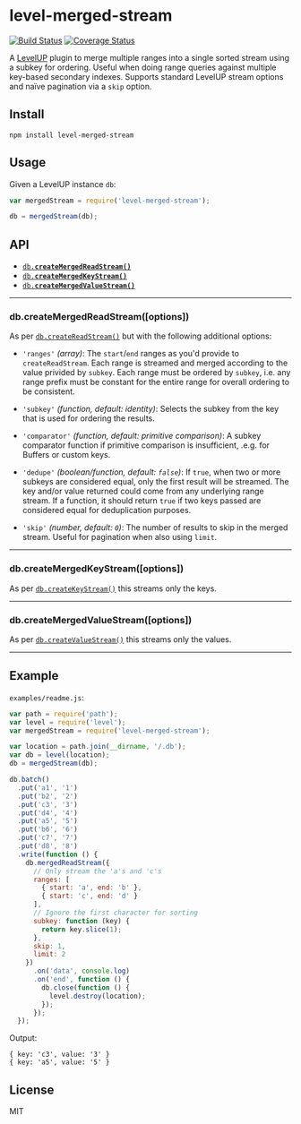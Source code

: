 # level-merged-stream

[![Build Status](https://img.shields.io/travis/coinative/level-merged-stream.svg)](https://travis-ci.org/coinative/level-merged-stream) [![Coverage Status](https://img.shields.io/coveralls/coinative/level-merged-stream.svg)](https://coveralls.io/r/coinative/level-merged-stream?branch=master)

A [LevelUP](https://github.com/rvagg/node-levelup) plugin to merge multiple ranges into a single sorted stream using a subkey for ordering. Useful when doing range queries against multiple key-based secondary indexes. Supports standard LevelUP stream options and naïve pagination via a `skip` option.

## Install

```
npm install level-merged-stream
```

## Usage

Given a LevelUP instance `db`:
```js
var mergedStream = require('level-merged-stream');

db = mergedStream(db);
```

## API

* <a href="#createMergedReadStream"><code>db.<b>createMergedReadStream()</b></code></a>
* <a href="#createMergedKeyStream"><code>db.<b>createMergedKeyStream()</b></code></a>
* <a href="#createMergedValueStream"><code>db.<b>createMergedValueStream()</b></code></a>

--------------------------------------------------------

<a name="createMergedReadStream"></a>
### db.createMergedReadStream([options])

As per [`db.createReadStream()`](https://github.com/rvagg/node-levelup/blob/master/README.md#createReadStream) but with the following additional options:

* `'ranges'` *(array)*: The `start`/`end` ranges as you'd provide to `createReadStream`. Each range is streamed and merged according to the value privided by `subkey`. Each range must be ordered by `subkey`, i.e. any range prefix must be constant for the entire range for overall ordering to be consistent.

* `'subkey'` *(function, default: identity)*: Selects the subkey from the key that is used for ordering the results.

* `'comparator'` *(function, default: primitive comparison)*: A subkey comparator function if primitive comparison is insufficient, .e.g. for Buffers or custom keys.

* `'dedupe'` *(boolean/function, default: `false`)*: If `true`, when two or more subkeys are considered equal, only the first result will be streamed. The key and/or value returned could come from any underlying range stream. If a function, it should return `true` if two keys passed are considered equal for deduplication purposes.

* `'skip'` *(number, default: `0`)*: The number of results to skip in the merged stream. Useful for pagination when also using `limit`.

--------------------------------------------------------
<a name="createMergedKeyStream"></a>
### db.createMergedKeyStream([options])

As per [`db.createKeyStream()`](https://github.com/rvagg/node-levelup/blob/master/README.md#createKeyStream) this streams only the keys.

--------------------------------------------------------
<a name="createMergedValueStream"></a>
### db.createMergedValueStream([options])

As per [`db.createValueStream()`](https://github.com/rvagg/node-levelup/blob/master/README.md#createValueStream) this streams only the values.

--------------------------------------------------------

## Example

`examples/readme.js`:
```js
var path = require('path');
var level = require('level');
var mergedStream = require('level-merged-stream');

var location = path.join(__dirname, '/.db');
var db = level(location);
db = mergedStream(db);

db.batch()
  .put('a1', '1')
  .put('b2', '2')
  .put('c3', '3')
  .put('d4', '4')
  .put('a5', '5')
  .put('b6', '6')
  .put('c7', '7')
  .put('d8', '8')
  .write(function () {
    db.mergedReadStream({
      // Only stream the 'a's and 'c's
      ranges: [
        { start: 'a', end: 'b' },
        { start: 'c', end: 'd' }
      ],
      // Ignore the first character for sorting
      subkey: function (key) {
        return key.slice(1);
      },
      skip: 1,
      limit: 2
    })
      .on('data', console.log)
      .on('end', function () {
        db.close(function () {
          level.destroy(location);
        });
      });
  });
```
Output:
```
{ key: 'c3', value: '3' }
{ key: 'a5', value: '5' }
```
## License

MIT

